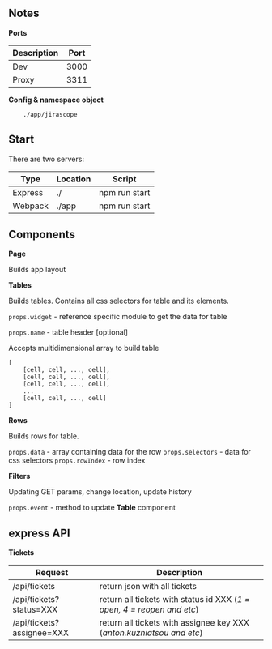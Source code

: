 ## Notes

**Ports**

|Description|Port|
|---|---|
|Dev|3000|
|Proxy|3311|

**Config & namespace object** 

```
    ./app/jirascope
```

## Start

There are two servers:

|  Type | Location  | Script |
|---|---|---|
| Express |./| npm run start |
| Webpack |./app| npm run start | 

## Components

**Page**

Builds app layout

**Tables**

Builds tables. Contains all css selectors for table and its elements.

`props.widget` - reference specific module to get the data for table

`props.name` - table header [optional]

Accepts multidimensional array to build table 
```
[
    [cell, cell, ..., cell],
    [cell, cell, ..., cell],
    [cell, cell, ..., cell],
    ...
    [cell, cell, ..., cell]    
]
```

**Rows**

Builds rows for table.

`props.data` - array containing data for the row
`props.selectors` - data for css selectors
`props.rowIndex` - row index

**Filters**

Updating GET params, change location, update history

`props.event` - method to update **Table** component

## express API

**Tickets**

|  Request | Description  |
|---|---|
| /api/tickets  | return json with all tickets  |
| /api/tickets?status=XXX  | return all tickets with status id XXX (*1 = open, 4 = reopen and etc*)  |
| /api/tickets?assignee=XXX  | return all tickets with assignee key XXX (*anton.kuzniatsou and etc*)  |